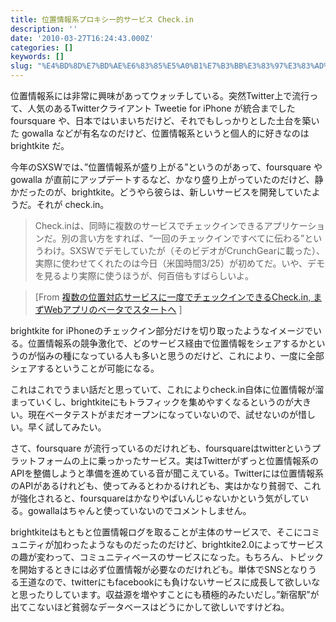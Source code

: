 ```yaml
---
title: 位置情報系プロキシー的サービス Check.in
description: ''
date: '2010-03-27T16:24:43.000Z'
categories: []
keywords: []
slug: "%E4%BD%8D%E7%BD%AE%E6%83%85%E5%A0%B1%E7%B3%BB%E3%83%97%E3%83%AD%E3%82%AD%E3%82%B7%E3%83%BC%E7%9A%84%E3%82%B5%E3%83%BC%E3%83%93%E3%82%B9+Check%2Ein"
---
```

位置情報系には非常に興味があってウォッチしている。突然Twitter上で流行って、人気のあるTwitterクライアント Tweetie for iPhone が統合までしたfoursquare や、日本ではいまいちだけど、それでもしっかりとした土台を築いた gowalla などが有名なのだけど、位置情報系というと個人的に好きなのは brightkite だ。

今年のSXSWでは、”位置情報系が盛り上がる”というのがあって、foursquare や gowalla が直前にアップデートするなど、かなり盛り上がっていたのだけど、静かだったのが、brightkite。どうやら彼らは、新しいサービスを開発していたようだ。それが check.in。

> Check.inは、同時に複数のサービスでチェックインできるアプリケーションだ。別の言い方をすれば、“一回のチェックインですべてに伝わる”というわけ。SXSWでデモしていたが（そのビデオがCrunchGearに載った）、実際に使わせてくれたのは今日（米国時間3/25）が初めてだ。いや、デモを見るより実際に使うほうが、何百倍もすばらしいよ。

> \[From [複数の位置対応サービスに一度でチェックインできるCheck.in, まずWebアプリのベータでスタートへ](http://jp.techcrunch.com/archives/20100325check-in/) \]

brightkite for iPhoneのチェックイン部分だけを切り取ったようなイメージでいる。位置情報系の競争激化で、どのサービス経由で位置情報をシェアするかというのが悩みの種になっている人も多いと思うのだけど、これにより、一度に全部シェアするということが可能になる。

これはこれでうまい話だと思っていて、これによりcheck.in自体に位置情報が溜まっていくし、brightkiteにもトラフィックを集めやすくなるというのが大きい。現在ベータテストがまだオープンになっていないので、試せないのが惜しい。早く試してみたい。

さて、foursquare が流行っているのだけれども、foursquareはtwitterというプラットフォームの上に乗っかったサービス。実はTwitterがずっと位置情報系のAPIを整備しようと準備を進めている音が聞こえている。Twitterには位置情報系のAPIがあるけれども、使ってみるとわかるけれども、実はかなり貧弱で、これが強化されると、foursquareはかなりやばいんじゃないかという気がしている。gowallaはちゃんと使っていないのでコメントしません。

brightkiteはもともと位置情報ログを取ることが主体のサービスで、そこにコミュニティが加わったようなものだったのだけど、brightkite2.0によってサービスの趣が変わって、コミュニティベースのサービスになった。もちろん、トピックを開始するときには必ず位置情報が必要なのだけれども。単体でSNSとなりうる王道なので、twitterにもfacebookにも負けないサービスに成長して欲しいなと思ったりしています。収益源を増やすことにも積極的みたいだし。”新宿駅”が出てこないほど貧弱なデータベースはどうにかして欲しいですけどね。